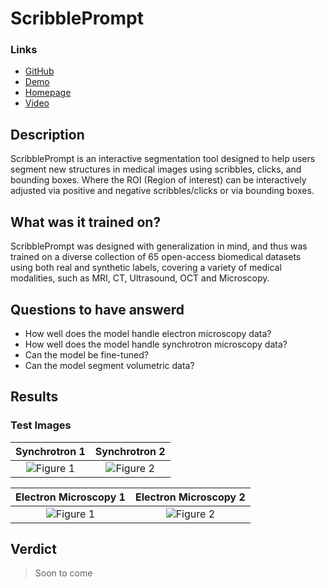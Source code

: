 # ScribblePrompt

### Links

- [GitHub](https://github.com/ChuanfeiHu/ScribblePrompt)
- [Demo](https://huggingface.co/spaces/halleewong/ScribblePrompt)
- [Homepage](https://scribbleprompt.csail.mit.edu/)
- [Video](https://www.youtube.com/watch?v=L8CiAoHzPUE)

## Description
ScribblePrompt is an interactive segmentation tool designed to help users segment new structures in medical images using scribbles, clicks, and bounding boxes. Where the ROI (Region of interest) can be interactively adjusted via positive and negative scribbles/clicks or via bounding boxes.

## What was it trained on?

ScribblePrompt was designed with generalization in mind, and thus was trained on a diverse collection of 65 open-access biomedical datasets using both real and synthetic labels, covering a variety of medical modalities, such as MRI, CT, Ultrasound, OCT and Microscopy.

## Questions to have answerd
- How well does the model handle electron microscopy data?
- How well does the model handle synchrotron microscopy data?
- Can the model be fine-tuned?
- Can the model segment volumetric data?

## Results

### Test Images
Synchrotron 1          |  Synchrotron 2
:-------------------------:|:-------------------------:
![Figure 1](media/Synchrotron_1.png)  |  ![Figure 2](media/Synchrotron_2.png)

Electron Microscopy 1          |  Electron Microscopy 2
:-------------------------:|:-------------------------:
![Figure 1](media/agent.gif)  |  ![Figure 2](media/player.gif)

## Verdict

> Soon to come